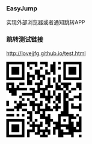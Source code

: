 ### EasyJump
实现外部浏览器或者通知跳转APP

### 跳转测试链接
http://lovejjfg.github.io/test.html

![qr](https://raw.githubusercontent.com/lovejjfg/screenshort/master/test_html.png)